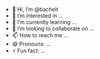- 👋 Hi, I’m @bacheit
- 👀 I’m interested in ...
- 🌱 I’m currently learning ...
- 💞️ I’m looking to collaborate on ...
- 📫 How to reach me ...
- 😄 Pronouns: ...
- ⚡ Fun fact: ...

<!---
bacheit/bacheit is a ✨ special ✨ repository because its `README.md` (this file) appears on your GitHub profile.
You can click the Preview link to take a look at your changes.
--->
